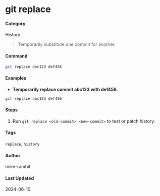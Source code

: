 # git replace <old-commit> <new-commit>


#### Category
History
> Temporarily substitute one commit for another.


#### Command
```sh
git replace abc123 def456
```

#### Examples
- **Temporarily replace commit abc123 with def456.**


```sh
git replace abc123 def456
```


#### Steps
1. Run `git replace <old-commit> <new-commit>` to test or patch history.


#### Tags
`replace`, `history`

#### Author
mike-rambil

#### Last Updated
2024-06-10
